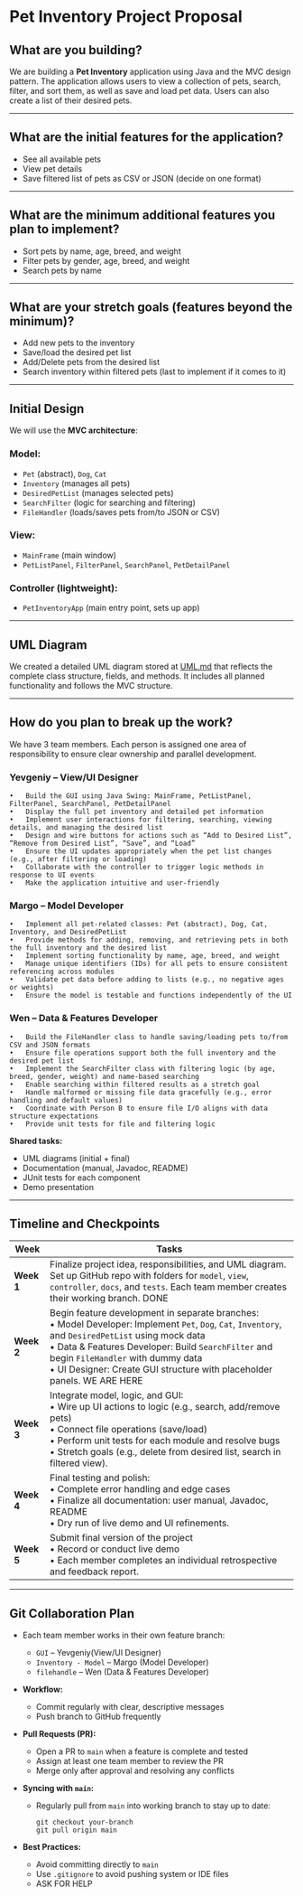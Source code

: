 # Pet Inventory Project Proposal

## What are you building?
We are building a **Pet Inventory** application using Java and the MVC design pattern. The application allows users to view a collection of pets, search, filter, and sort them, as well as save and load pet data. Users can also create a list of their desired pets.

---

## What are the initial features for the application?
- See all available pets
- View pet details
- Save filtered list of pets as CSV or JSON (decide on one format)

---

## What are the minimum additional features you plan to implement?
- Sort pets by name, age, breed, and weight
- Filter pets by gender, age, breed, and weight
- Search pets by name

---

## What are your stretch goals (features beyond the minimum)?
- Add new pets to the inventory
- Save/load the desired pet list
- Add/Delete pets from the desired list
- Search inventory within filtered pets (last to implement if it comes to it)
---

## Initial Design

We will use the **MVC architecture**:

### Model:
- `Pet` (abstract), `Dog`, `Cat`
- `Inventory` (manages all pets)
- `DesiredPetList` (manages selected pets)
- `SearchFilter` (logic for searching and filtering)
- `FileHandler` (loads/saves pets from/to JSON or CSV)

### View:
- `MainFrame` (main window)
- `PetListPanel`, `FilterPanel`, `SearchPanel`, `PetDetailPanel`

### Controller (lightweight):
- `PetInventoryApp` (main entry point, sets up app)

---

## UML Diagram

We created a detailed UML diagram stored at [UML.md](../DesignDocuments/UML.md) that reflects the complete class structure, fields, and methods. It includes all planned functionality and follows the MVC structure.

---

## How do you plan to break up the work?

We have 3 team members. Each person is assigned one area of responsibility to ensure clear ownership and parallel development.

### Yevgeniy – **View/UI Designer**

	•	Build the GUI using Java Swing: MainFrame, PetListPanel, FilterPanel, SearchPanel, PetDetailPanel
	•	Display the full pet inventory and detailed pet information
	•	Implement user interactions for filtering, searching, viewing details, and managing the desired list
	•	Design and wire buttons for actions such as “Add to Desired List”, “Remove from Desired List”, “Save”, and “Load”
	•	Ensure the UI updates appropriately when the pet list changes (e.g., after filtering or loading)
	•	Collaborate with the controller to trigger logic methods in response to UI events
	•	Make the application intuitive and user-friendly

### Margo – **Model Developer**

	•	Implement all pet-related classes: Pet (abstract), Dog, Cat, Inventory, and DesiredPetList
	•	Provide methods for adding, removing, and retrieving pets in both the full inventory and the desired list
	•	Implement sorting functionality by name, age, breed, and weight
	•	Manage unique identifiers (IDs) for all pets to ensure consistent referencing across modules
	•	Validate pet data before adding to lists (e.g., no negative ages or weights)
	•	Ensure the model is testable and functions independently of the UI

### Wen – **Data & Features Developer**

	•	Build the FileHandler class to handle saving/loading pets to/from CSV and JSON formats
	•	Ensure file operations support both the full inventory and the desired pet list
	•	Implement the SearchFilter class with filtering logic (by age, breed, gender, weight) and name-based searching
	•	Enable searching within filtered results as a stretch goal
	•	Handle malformed or missing file data gracefully (e.g., error handling and default values)
	•	Coordinate with Person B to ensure file I/O aligns with data structure expectations
	•	Provide unit tests for file and filtering logic

**Shared tasks:**
- UML diagrams (initial + final)
- Documentation (manual, Javadoc, README)
- JUnit tests for each component
- Demo presentation

---

## Timeline and Checkpoints

| Week     | Tasks                                                                                                                                                          |
|----------|-----------------------------------------------------------------------------------------------------------------------------------------------------------------|
| **Week 1** | Finalize project idea, responsibilities, and UML diagram. Set up GitHub repo with folders for `model`, `view`, `controller`, `docs`, and `tests`. Each team member creates their working branch. DONE|
| **Week 2** | Begin feature development in separate branches:  <br>• Model Developer: Implement `Pet`, `Dog`, `Cat`, `Inventory`, and `DesiredPetList` using mock data  <br>• Data & Features Developer: Build `SearchFilter` and begin `FileHandler` with dummy data  <br>• UI Designer: Create GUI structure with placeholder panels. WE ARE HERE|
| **Week 3** | Integrate model, logic, and GUI:  <br>• Wire up UI actions to logic (e.g., search, add/remove pets)  <br>• Connect file operations (save/load)  <br>• Perform unit tests for each module and resolve bugs  <br>• Stretch goals (e.g., delete from desired list, search in filtered view). |
| **Week 4** | Final testing and polish:  <br>• Complete error handling and edge cases  <br>• Finalize all documentation: user manual, Javadoc, README  <br>• Dry run of live demo and UI refinements. |
| **Week 5** | Submit final version of the project  <br>• Record or conduct live demo  <br>• Each member completes an individual retrospective and feedback report. |

---

## Git Collaboration Plan

- Each team member works in their own feature branch:
  - `GUI` – Yevgeniy(View/UI Designer)
  - `Inventory - Model` – Margo (Model Developer)
  - `filehandle` – Wen (Data & Features Developer)

- **Workflow:**
  - Commit regularly with clear, descriptive messages
  - Push branch to GitHub frequently

- **Pull Requests (PR):**
  - Open a PR to `main` when a feature is complete and tested
  - Assign at least one team member to review the PR
  - Merge only after approval and resolving any conflicts

- **Syncing with `main`:**
  - Regularly pull from `main` into working branch to stay up to date:
    ```
    git checkout your-branch
    git pull origin main
    ```

- **Best Practices:**
  - Avoid committing directly to `main`
  - Use `.gitignore` to avoid pushing system or IDE files
  - ASK FOR HELP

